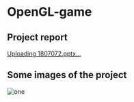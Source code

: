 # OpenGL-game
## Project report
[Uploading 1807072.pptx…]()
## Some images of the project
![one](https://github.com/scorpius72/OpenGL-game/assets/65850447/7b408412-bea2-44a8-b9c3-be7500a557f8)
